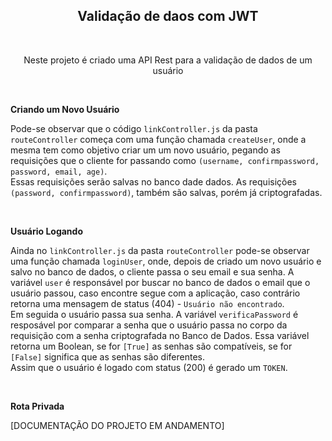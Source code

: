 <h2 align='center'> Validação de daos com JWT </h2>

<br>

<p align='center'> Neste projeto é criado uma API Rest para a validação de dados de um usuário </p>

<br>

**Criando um Novo Usuário**

Pode-se observar que o código `linkController.js` da pasta `routeController` começa com uma função chamada `createUser`, onde a mesma tem como objetivo criar um um novo usuário, pegando as requisições que o cliente for passando como `(username, confirmpassword, password, email, age)`. <br>
Essas requisições serão salvas no banco dade dados. As requisições `(password, confirmpassword)`, também são salvas, porém já criptografadas.

<br>

**Usuário Logando**

Ainda no `linkController.js` da pasta `routeController` pode-se observar uma função chamada `loginUser`, onde, depois de criado um novo usuário e salvo no banco de dados, o cliente passa o seu email e sua senha. A variável `user` é responsável por buscar no banco de dados o email que o usuário passou, caso encontre segue com a aplicação, caso contrário retorna uma mensagem de status (404) - `Usuário não encontrado`. <br>
Em seguida o usuário passa sua senha. A variável `verificaPassword` é resposável por comparar a senha que o usuário passa no corpo da requisição com a senha criptografada no Banco de Dados. Essa variável retorna um Boolean, se for `[True]` as senhas são compatíveis, se for `[False]` significa que as senhas são diferentes.<br>
Assim que o usuário é logado com status (200) é gerado um `TOKEN`.

<br>

**Rota Privada**

[DOCUMENTAÇÃO DO PROJETO EM ANDAMENTO]